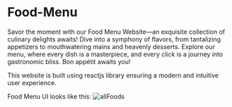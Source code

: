 # Food-Menu
Savor the moment with our Food Menu Website—an exquisite collection of culinary delights awaits! Dive into a symphony of flavors, from tantalizing appetizers to mouthwatering mains and heavenly desserts. Explore our menu, where every dish is a masterpiece, and every click is a journey into gastronomic bliss. Bon appétit awaits you!

This website is built using reactjs library ensuring a modern and intuitive user experience.


Food Menu UI looks like this: 
![allFoods](https://github.com/Zolawt25/Food-Menu/assets/144883830/be829f29-8ff1-4e5f-b350-e9246d8d7454)
